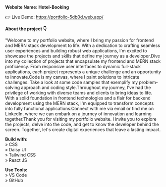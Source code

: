 **Website Name: Hotel-Booking** <br />

👉 Live Demo: https://portfolio-5db0d.web.app/

**About the project 👇** <br />

"Welcome to my portfolio website, where I bring my passion for frontend and MERN stack development to life. With a dedication to crafting seamless user experiences and building robust web applications, I'm excited to showcase the projects and skills that define my journey as a developer.Dive into my collection of projects that encapsulate my frontend and MERN stack proficiency. From responsive user interfaces to dynamic full-stack applications, each project represents a unique challenge and an opportunity to innovate.Code is my canvas, where I paint solutions to intricate challenges. Take a look at some code samples that exemplify my problem-solving approach and coding style.Throughout my journey, I've had the privilege of working with diverse teams and clients to bring ideas to life. With a solid foundation in frontend technologies and a flair for backend development using the MERN stack, I'm equipped to transform concepts into fully functional applications.Connect with me via email or find me on LinkedIn, where we can embark on a journey of innovation and learning together.Thank you for visiting my portfolio website. I invite you to explore the projects, delve into the code, and get to know the developer behind the screen. Together, let's create digital experiences that leave a lasting impact.<br />

**Build with:** <br />
» CSS <br />
» Daisy UI <br />
» Tailwind CSS <br />
» React JS <br />

**Use Tools:** <br />
» VS Code <br />
» GitHub <br />

